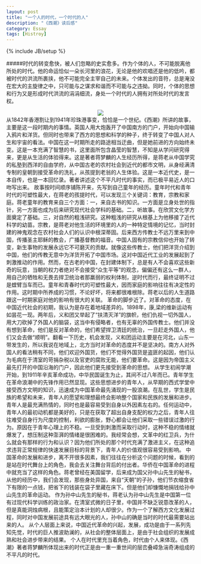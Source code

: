 ```yaml
---
layout: post
title: "一个人的时代，一个时代的人"
description: "《西潮》读后感"
category: Essay
tags: [Histroy]
---
```

{% include JB/setup %}

#####时代的转变愈快，被人们忽略的史实愈多。作为个体的人，不可能脱离他所处的时代。他的命运恰似一朵长河里的浪花，无论是他的欢唱还是他的低吟，都被时代的洪流所裹挟，他不可能完全主宰自己的未来。个体发出的音符，总是淹没在宏大的主旋律之中，只可能与之谋求和谐而不可能与之违拗。同时，个体的思想和行为又是形成时代洪流的涓涓细流，身处一个时代的人拥有对所处时代的发言权。  
<div align="center">
	<img src="http://img3.douban.com/lpic/s3050915.jpg">
</div> 
<!--break--> 
从1842年香港割让到1941年珍珠港事变，恰恰是一个世纪。《西潮》所讲的故事，主要是这一段时期内的事情。英国人用大炮轰开了中国南方的门户，开始向中国输入鸦片和洋货。但同时也带来了西方的思想和科学的种子，终于转变了中国人对人生和宇宙的看法。中国在这一时期所走的路途相当迂曲，但是她前进的方向始终未变。这是一本充满了智慧的书，这里面所包含晶莹的智慧，不知是从学问研究得来，更是从生活的体验得来。这是著者蒋梦麟的人生经历所得，是蒋老从中国学究的私塾到西洋的自由学府，从中国古老的农村社会到近代的都市文明，从身经满清专制的皇朝到接受革命的洗礼，从孩提到老翁的人生体验。这是一本近代史，是一本自传，也是一本回忆录。著者讲述这个不平凡时代的事实，而已极平易近人的口吻写出来。  
故事按时间顺序铺陈开来，先写到自己童年的经历。童年时代和青年时代的可塑性最大，在蒋老的孩提时代，可以发现三个关键词：教育，宗教和家庭。蒋老童年的教育来自三个方面：一，来自古书的知识。一方面是立身处世的指针，另一方面也成为后来研究现代社会学科的基础。二，听故事。在欣赏文化学方面奠定了基础。三，对自然的粗浅研究。这种粗浅的研究从根基上为他移接了近代科学的幼苗。宗教，是蒋老对他生活的环境里的人的一种特定情境的记忆，当时封建的神鬼观念在农村社会人们的认识中根深蒂固。后来西方传教士不远万里来到中国，传播圣主耶稣的教会，广播基督教的福音。中国人固有的宗教信仰也开始了转变，新生事物的发展永远它不可磨灭的贡献。就像这些传教士，他们把洋货介绍到中国，他们的传教无意中为洋货开拓了中国市场。这对中国近代工业的发展起到了刺激推动的作用。然而，在古老的中国，在封建体制下，总是有人不会喜欢这些新奇的玩意，当朝的权力者绝对不会接受“众生平等”的观念，偏偏还有这么一群人，用自己的牺牲和无畏去捍卫统治者那羸弱的权利体制，逆时代而行，最终证明不过是螳臂当车而已。童年和青春时代的可塑性最大，因而家庭的影响往往有决定性的作用。这时期中所养成的习惯，不论好坏，将来都很难根除。蒋老以后的人生道路跟这一时期家庭对他的影响有很大的关联。  
革命的脚步近了。对革命的态度，在中国近代社会的初期，我认为是存在着地域差异的。1898年，康,梁的维新运动有如昙花一现。两年后，义和团又举起了“扶清灭洋”的旗帜，他们仇视一切外国人，用大刀砍掉了外国人的脑袋，这当中有侵略者，也有无辜的外国传教士。他们并没有想到革命，他们是反对革命的，他们希望捍卫清廷的统治，一旦赶走外国人，他们又会去做“顺明”。翻看一下历史，机会发现，义和团运动主要是在河北，山东一带发生的，所以我说在地域上，北方当时对革命的态度并不是坚决的。南方人对外国人的看法稍有不同，他们欢迎外国货，他们不觉得外国货是盗匪的起因，他们认为毛病在于清室的苛捐杂税以及官吏的腐败无能，他们要革命。这是因为帝国主义最先打开的中国沿海的门户，因此他们更先接受到革命的思想。  
从学生初闹学潮开始，到1911年辛亥革命成功，中华民国诞生为止，其间不过八年而已。青年学生在革命浪潮中的先锋作用已然显现。这些思想进步的青年人，从早期的西式学堂中接受西方文明的知识，迅速成为中国革命最先涌现的一股浪潮。在乱世，学生是民族的希望和未来，青年人的愿望和理想最终会影响整个国家和民族的发展和进步。青年人是最充满热情的，同时也是最容易受到自身以外因素左右的。任何运动中，青年人的最初动机都是美好的，只是在获取了超出自身支配的权力之后，青年人往往难受自身行为尺度的控制，利欲的膨胀，野心都会让他们采取一些错误过激的行为。原因在于青年心理上的不稳。一旦受到刺激而采取行动时，这种不稳的情绪就爆发了，想压制这种澎湃的情绪是很困难的。我经常会想，文革中的红卫兵，为什么就会有那样的行为和认识？因为他们所处的那个时代充满了激进主义，在这种追求违背正常规律的快速发展目标的背景下，青年人的价值观很容易受到影响。  
中国革命的发展和进步，离不开很多因素，我们往往在分析这个问题的时候，看到的是站在时代舞台上的角色，我会去关注舞台背后的付出者。华侨在中国革命的进程中就充当了这样的角色。蒋老曾经在美国留学，后来成为国父孙中山先生的秘书，从他的经历中，我们会发现，那些身处异国，来自“天朝”的子孙，他们节衣缩食省下有限的一点钱，把省下的钱装在袋子里藏在床下。但是他们却慷慨地捐钱给孙中山先生的革命运动。  
作为孙中山先生的秘书，蒋老认为孙中山先生是中国第一位有过现代科学训练的政治家。在清室式微的日子里，中国并不缺乏锐意改革的人，但是真能洞烛病根，且能策定治本计划的人却很少。作为一个了解西方文化发展过程，同时对中国发展前途具有远大眼光的人，孙中山的确是当时的时代最需要站出来的人。  
从个人层面上来说，中国近代革命的兴起，发展，成功是由于一系列先知先觉，时代的巨人推波助澜的，从社会的整体层面上，是由于社会组织的发展成熟和社会进步带来的结果。  
个人在时代里充当着角色，时代由个人来体现。《西潮》著者蒋梦麟所体现出来的时代正是由一重一重世间的层峦叠嶂急湍奇涛组成的不平凡的时代。  
